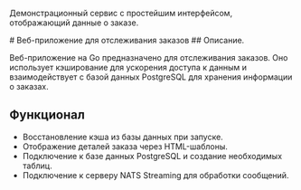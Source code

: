 <p>Демонстрационный сервис с простейшим интерфейсом, отображающий данные о заказе. </p>
# Веб-приложение для отслеживания заказов
## Описание.

Веб-приложение на Go предназначено для отслеживания заказов. Оно использует кэширование для ускорения доступа к данным и взаимодействует с базой данных PostgreSQL для хранения информации о заказах.

## Функционал
- Восстановление кэша из базы данных при запуске.
- Отображение деталей заказа через HTML-шаблоны.
- Подключение к базе данных PostgreSQL и создание необходимых таблиц.
- Подключение к серверу NATS Streaming для обработки сообщений.
